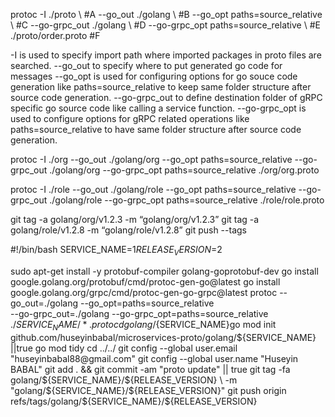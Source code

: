 protoc -I ./proto \ #A
--go_out ./golang \ #B
--go_opt paths=source_relative \ #C
--go-grpc_out ./golang \ #D
--go-grpc_opt paths=source_relative \ #E
./proto/order.proto #F

-I is used to specify import path where imported packages in proto files are searched.
--go_out to specify where to put generated go code for messages --go_opt is used for configuring options for go souce code generation like paths=source_relative to keep same folder structure after source code generation.
--go-grpc_out to define destination folder of gRPC specific go source code like calling a service function.
--go-grpc_opt is used to configure options for gRPC related operations like paths=source_relative to have same folder structure after source code generation.


protoc -I ./org --go_out ./golang/org --go_opt paths=source_relative --go-grpc_out ./golang/org --go-grpc_opt paths=source_relative ./org/org.proto

protoc -I ./role --go_out ./golang/role --go_opt paths=source_relative --go-grpc_out ./golang/role --go-grpc_opt paths=source_relative ./role/role.proto


git tag -a golang/org/v1.2.3 -m “golang/org/v1.2.3”
git tag -a golang/role/v1.2.8 -m “golang/role/v1.2.8”
git push --tags


#!/bin/bash
SERVICE_NAME=$1
RELEASE_VERSION=$2
 
sudo apt-get install -y protobuf-compiler golang-goprotobuf-dev
go install google.golang.org/protobuf/cmd/protoc-gen-go@latest
go install google.golang.org/grpc/cmd/protoc-gen-go-grpc@latest
protoc --go_out=./golang --go_opt=paths=source_relative \
  --go-grpc_out=./golang --go-grpc_opt=paths=source_relative \
 ./${SERVICE_NAME}/*.proto
cd golang/${SERVICE_NAME}go mod init \
  github.com/huseyinbabal/microservices-proto/golang/${SERVICE_NAME} ||true
go mod tidy
cd ../../ 
git config --global user.email "huseyinbabal88@gmail.com"
git config --global user.name "Huseyin BABAL"
git add . && git commit -am "proto update" || true
git tag -fa golang/${SERVICE_NAME}/${RELEASE_VERSION} \
  -m "golang/${SERVICE_NAME}/${RELEASE_VERSION}" 
git push origin refs/tags/golang/${SERVICE_NAME}/${RELEASE_VERSION}